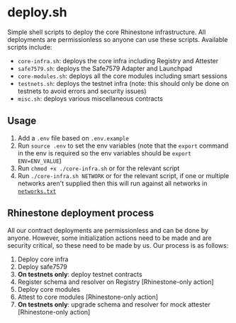 # deploy.sh

Simple shell scripts to deploy the core Rhinestone infrastructure. All deployments are permissionless so anyone can use these scripts. Available scripts include:

- `core-infra.sh`: deploys the core infra including Registry and Attester
- `safe7579.sh`: deploys the Safe7579 Adapter and Launchpad
- `core-modules.sh`: deploys all the core modules including smart sessions
- `testnets.sh`: deploys the testnet infra (note: this should only be done on testnets to avoid errors and security issues)
- `misc.sh`: deploys various miscellaneous contracts

## Usage

1. Add a `.env` file based on `.env.example`
2. Run `source .env` to set the env variables (note that the `export` command in the env is required so the env variables should be `export ENV=ENV_VALUE`)
3. Run `chmod +x ./core-infra.sh` or for the relevant script
4. Run `./core-infra.sh NETWORK` or for the relevant script, if one or multiple networks aren't supplied then this will run against all networks in [`networks.txt`](https://github.com/rhinestonewtf/constants/blob/main/networks.txt)

## Rhinestone deployment process

All our contract deployments are permissionless and can be done by anyone. However, some initialization actions need to be made and are security critical, so these need to be made by us. Our process is as follows:

1. Deploy core infra
2. Deploy safe7579
3. **On testnets only**: deploy testnet contracts
4. Register schema and resolver on Registry [Rhinestone-only action]
5. Deploy core modules
6. Attest to core modules [Rhinestone-only action]
7. **On testnets only**: upgrade schema and resolver for mock attester [Rhinestone-only action]
